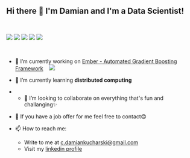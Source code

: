 ## Hi there 👋 I'm Damian and I'm a Data Scientist!
</br>

![](https://img.shields.io/badge/OS-Linux-informational?style=flat&logo=linux&logoColor=white&color=ff944d)
![](https://img.shields.io/badge/Code-Python-informational?style=flat&logo=python&logoColor=white&color=ff944d)
![](https://img.shields.io/badge/Tools-Docker-informational?style=flat&logo=docker&logoColor=white&color=ff944d)
![](https://img.shields.io/badge/Tools-TensorFlow-informational?style=flat&logo=TensorFlow&logoColor=white&color=ff944d)
![](https://img.shields.io/badge/Tools-PyTorch-informational?style=flat&logo=PyTorch&logoColor=white&color=ff944d)


</br>

- 🔭 I’m currently working on [Ember - Automated Gradient Boosting Framework](https://github.com/damiankucharski/Ember) &nbsp;&nbsp;  ![](https://img.shields.io/github/stars/damiankucharski/Ember?style=social)
- 🌱 I’m currently learning **distributed computing**
- - 👯 I’m looking to collaborate on everything that's fun and challanging✨
- 👔 If you have a job offer for me feel free to contact😊
- 📫 How to reach me: 

    - Write to me at <a href="mailto:b.damiankucharski@gmail.com">c.damiankucharski@gmail.com</a>
    - Visit my [linkedin profile](https://www.linkedin.com/in/damian-kucharski/)




